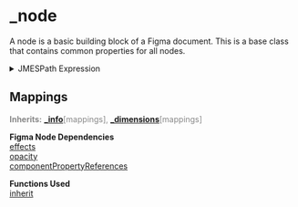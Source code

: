 
# _node
A node is a basic building block of a Figma document. This is a base class that contains common properties for all nodes.  

<details>
  <summary>JMESPath Expression</summary>

```jpath
{
  class: '_node',
  description: 'A node is a basic building block of a Figma document. This is a base class that contains common properties for all nodes.',
  mappings: {
    info: inherit(@, '_info.mappings'),
    dimensions: inherit(@, '_dimensions.mappings'),
    effects: effects,
    opacity: opacity,
    componentRefs: componentPropertyReferences
  }
}
```

</details>


## Mappings
<span style="color:#888888"><b>Inherits:</b> <b>[_info](_info.md)</b>[mappings], <b>[_dimensions](_dimensions.md)</b>[mappings]</span>

**Figma Node Dependencies**  
[effects](https://www.figma.com/plugin-docs/api/node-properties/#effects)  
[opacity](https://www.figma.com/plugin-docs/api/node-properties/#opacity)  
[componentPropertyReferences](https://www.figma.com/plugin-docs/api/node-properties/#componentpropertyreferences)
    
**Functions Used**  
[inherit](functions/inherit.md)
    

    